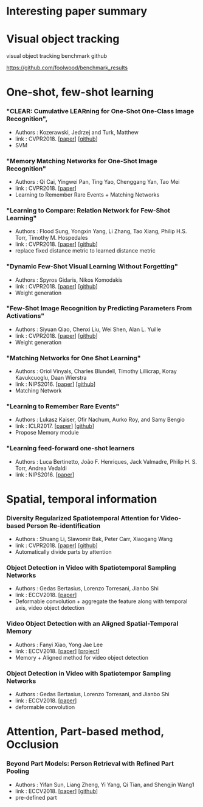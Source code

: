 # Interesting paper summary

# Visual object tracking
visual object tracking benchmark github

https://github.com/foolwood/benchmark_results


# One-shot, few-shot learning
### **"CLEAR: Cumulative LEARning for One-Shot One-Class Image Recognition"**, 
* Authors : Kozerawski, Jedrzej and Turk, Matthew
* link : CVPR2018. [[paper](http://openaccess.thecvf.com/content_cvpr_2018/papers/Kozerawski_CLEAR_Cumulative_LEARning_CVPR_2018_paper.pdf)] [[github](https://github.com/JKozerawski/CLEAR-osoc)]
* SVM



### **"Memory Matching Networks for One-Shot Image Recognition"**
* Authors : Qi Cai, Yingwei Pan, Ting Yao, Chenggang Yan, Tao Mei
* link : CVPR2018. [[paper](http://openaccess.thecvf.com/content_cvpr_2018/papers/Cai_Memory_Matching_Networks_CVPR_2018_paper.pdf)] 
* Learning to Remember Rare Events + Matching Networks



### **"Learning to Compare: Relation Network for Few-Shot Learning"**
* Authors : Flood Sung, Yongxin Yang, Li Zhang, Tao Xiang, Philip H.S. Torr, Timothy M. Hospedales
* link : CVPR2018. [[paper](http://openaccess.thecvf.com/content_cvpr_2018/papers/Sung_Learning_to_Compare_CVPR_2018_paper.pdf)] [[github](https://github.com/lzrobots/DeepEmbeddingModel_ZSL)]
* replace fixed distance metric to learned distance metric



### **"Dynamic Few-Shot Visual Learning Without Forgetting"**
* Authors : Spyros Gidaris, Nikos Komodakis
* link : CVPR2018. [[paper](http://openaccess.thecvf.com/content_cvpr_2018/papers/Gidaris_Dynamic_Few-Shot_Visual_CVPR_2018_paper.pdf)] [[github](https://github.com/gidariss/FewShotWithoutForgetting)]
* Weight generation



### **"Few-Shot Image Recognition by Predicting Parameters From Activations"**
* Authors : Siyuan Qiao, Chenxi Liu, Wei Shen, Alan L. Yuille
* link : CVPR2018. [[paper](http://openaccess.thecvf.com/content_cvpr_2018/papers/Qiao_Few-Shot_Image_Recognition_CVPR_2018_paper.pdf)] [[github](https://github.com/joe-siyuan-qiao/FewShot-CVPR)]
* Weight generation



### **"Matching Networks for One Shot Learning"**
* Authors : Oriol Vinyals, Charles Blundell, Timothy Lillicrap, Koray Kavukcuoglu, Daan Wierstra
* link : NIPS2016. [[paper](https://arxiv.org/pdf/1606.04080.pdf)] [[github](https://github.com/AntreasAntoniou/MatchingNetworks)]
* Matching Network



### **"Learning to Remember Rare Events"**
* Authors : Lukasz Kaiser, Ofir Nachum, Aurko Roy, and Samy Bengio
* link : ICLR2017. [[paper](https://arxiv.org/pdf/1703.03129.pdf)] [[github](https://github.com/ageron/tensorflow-models/tree/master/learning_to_remember_rare_events)]
* Propose Memory module



### **"Learning feed-forward one-shot learners**
* Authors : Luca Bertinetto, João F. Henriques, Jack Valmadre, Philip H. S. Torr, Andrea Vedaldi
* link : NIPS2016. [[paper](https://arxiv.org/pdf/1606.05233.pdf)]


# Spatial, temporal information
### **Diversity Regularized Spatiotemporal Attention for Video-based Person Re-identification**
* Authors : Shuang Li, Slawomir Bak, Peter Carr, Xiaogang Wang
* link : CVPR2018. [[paper](https://arxiv.org/pdf/1803.09882.pdf)] [[github](https://github.com/ShuangLI59/Diversity-Regularized-Spatiotemporal-Attention)]
* Automatically divide parts by attention

### **Object Detection in Video with Spatiotemporal Sampling Networks**
* Authors : Gedas Bertasius, Lorenzo Torresani, Jianbo Shi
* link : ECCV2018. [[paper](https://eccv2018.org/openaccess/content_ECCV_2018/papers/Gedas_Bertasius_Object_Detection_in_ECCV_2018_paper.pdf)]
* Deformable convolution + aggregate the feature along with temporal axis, video object detection

### **Video Object Detection with an Aligned Spatial-Temporal Memory**
* Authors : Fanyi Xiao, Yong Jae Lee 
* link : ECCV2018. [[paper](https://eccv2018.org/openaccess/content_ECCV_2018/papers/Fanyi_Xiao_Object_Detection_with_ECCV_2018_paper.pdf)] [[project](http://fanyix.cs.ucdavis.edu/project/stmn/project.html)]
* Memory + Aligned method for video object detection

### **Object Detection in Video with Spatiotempor Sampling Networks**
* Authors : Gedas Bertasius, Lorenzo Torresani, and Jianbo Shi
* link : ECCV2018. [[paper](http://openaccess.thecvf.com/content_ECCV_2018/papers/Gedas_Bertasius_Object_Detection_in_ECCV_2018_paper.pdf)]
* deformable convolution

# Attention, Part-based method, Occlusion
### **Beyond Part Models: Person Retrieval with Refined Part Pooling**
* Authors : Yifan Sun, Liang Zheng, Yi Yang, Qi Tian, and Shengjin Wang1
* link : ECCV2018. [[paper](http://openaccess.thecvf.com/content_ECCV_2018/papers/Yifan_Sun_Beyond_Part_Models_ECCV_2018_paper.pdf)] [[github](https://github.com/huanghoujing/beyond-part-models)]
* pre-defined part
